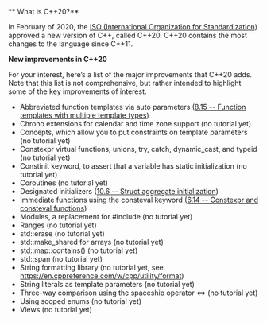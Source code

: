 **
What is C++20?**

In February of 2020, the [ISO (International Organization for Standardization)](https://www.iso.org/home.html) approved a new version of C++, called C++20. C++20 contains the most changes to the language since C++11.

**New improvements in C++20**

For your interest, here’s a list of the major improvements that C++20 adds. Note that this list is not comprehensive, but rather intended to highlight some of the key improvements of interest.

- Abbreviated function templates via auto parameters ([8.15 -- Function templates with multiple template types](https://www.learncpp.com/cpp-tutorial/function-templates-with-multiple-template-types/))
- Chrono extensions for calendar and time zone support (no tutorial yet)
- Concepts, which allow you to put constraints on template parameters (no tutorial yet)
- Constexpr virtual functions, unions, try, catch, dynamic_cast, and typeid (no tutorial yet)
- Constinit keyword, to assert that a variable has static initialization (no tutorial yet)
- Coroutines (no tutorial yet)
- Designated initializers ([10.6 -- Struct aggregate initialization](https://www.learncpp.com/cpp-tutorial/struct-aggregate-initialization/))
- Immediate functions using the consteval keyword ([6.14 -- Constexpr and consteval functions](https://www.learncpp.com/cpp-tutorial/constexpr-and-consteval-functions/))
- Modules, a replacement for #include (no tutorial yet)
- Ranges (no tutorial yet)
- std::erase (no tutorial yet)
- std::make_shared for arrays (no tutorial yet)
- std::map::contains() (no tutorial yet)
- std::span (no tutorial yet)
- String formatting library (no tutorial yet, see https://en.cppreference.com/w/cpp/utility/format)
- String literals as template parameters (no tutorial yet)
- Three-way comparison using the spaceship operator <=> (no tutorial yet)
- Using scoped enums (no tutorial yet)
- Views (no tutorial yet)